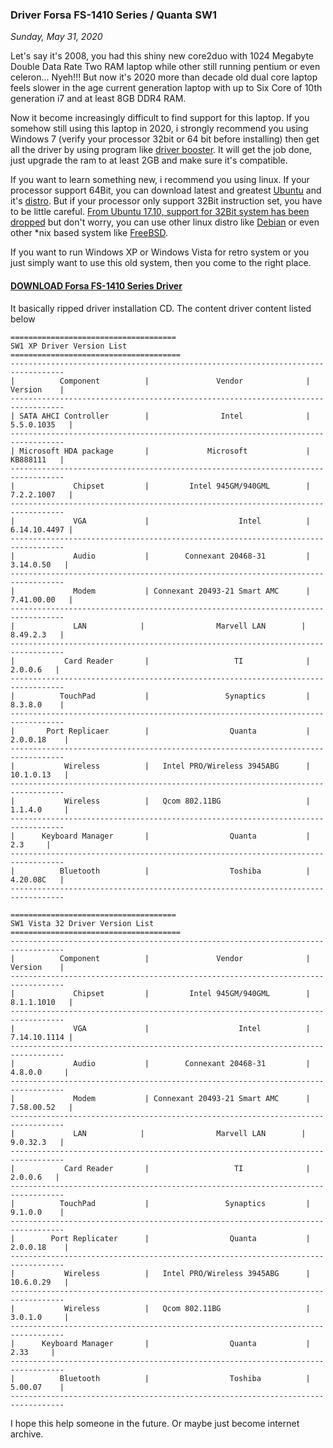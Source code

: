 ### **Driver Forsa FS-1410 Series / Quanta SW1**
_Sunday, May 31, 2020_

Let's say it's 2008, you had this shiny new core2duo with 1024 Megabyte Double Data Rate Two RAM laptop while other still running pentium or even celeron... Nyeh!!! But now it's 2020 more than decade old dual core laptop feels slower in the age current generation laptop with up to Six Core of 10th generation i7 and at least 8GB DDR4 RAM.

Now it become increasingly difficult to find support for this laptop. If you somehow still using this laptop in 2020, i strongly recommend you using Windows 7 (verify your processor 32bit or 64 bit before installing) then get all the driver by using program like [driver booster](https://www.iobit.com/en/driver-booster.php). It will get the job done, just upgrade the ram to at least 2GB and make sure it's compatible.

If you want to learn something new, i recommend you using linux. If your processor support 64Bit, you can download latest and greatest [Ubuntu](https://ubuntu.com/download) and it's [distro](https://ubuntu.com/download/flavours). But if your processor only support 32Bit instruction set, you have to be little careful. [From Ubuntu 17.10, support for 32Bit system has been dropped](https://www.omgubuntu.co.uk/2017/09/ubuntu-17-10-32-bit-builds-dropped) but don't worry, you can use other linux distro like [Debian](https://www.debian.org/) or even other *nix based system like [FreeBSD](https://www.freebsd.org/).

If you want to run Windows XP or Windows Vista for retro system or you just simply want to use this old system, then you come to the right place.

#### [DOWNLOAD Forsa FS-1410 Series Driver](https://archive.org/details/fs-1410-series)

It basically ripped driver installation CD. The content driver content listed below

```
=====================================
SW1 XP Driver Version List									
======================================
----------------------------------------------------------------------------------			
|          Component          |               Vendor	          |   Version    |	    	            
----------------------------------------------------------------------------------     
| SATA AHCI Controller        |                Intel              | 5.5.0.1035   |
----------------------------------------------------------------------------------  
| Microsoft HDA package       |             Microsoft             |   KB888111   |
----------------------------------------------------------------------------------   
|             Chipset         |         Intel 945GM/940GML        | 7.2.2.1007   |
----------------------------------------------------------------------------------   	    
|             VGA   	      |                    Intel	      | 6.14.10.4497 |  
----------------------------------------------------------------------------------     
|             Audio           |        Connexant 20468-31         |  3.14.0.50   |
----------------------------------------------------------------------------------   	    
|             Modem           | Connexant 20493-21 Smart AMC      | 7.41.00.00   |	    
----------------------------------------------------------------------------------   
|             LAN	         |                Marvell LAN        |   8.49.2.3   |
----------------------------------------------------------------------------------          
|           Card Reader       |                   TI	          |    2.0.0.6   |	
----------------------------------------------------------------------------------      
|          TouchPad           |                 Synaptics         |   8.3.8.0    |       
----------------------------------------------------------------------------------       
|       Port Replicaer        |                  Quanta           |  2.0.0.18    |
----------------------------------------------------------------------------------   	 
|           Wireless          |   Intel PRO/Wireless 3945ABG      |  10.1.0.13   |   
----------------------------------------------------------------------------------
|           Wireless          |   Qcom 802.11BG                   |  1.1.4.0     |   
----------------------------------------------------------------------------------       
|      Keyboard Manager       |                  Quanta           |      2.3     |   
----------------------------------------------------------------------------------        
|          Bluetooth          |                  Toshiba          |   4.20.08C   |   
---------------------------------------------------------------------------------- 

=====================================
SW1 Vista 32 Driver Version List									
======================================
----------------------------------------------------------------------------------			
|          Component          |               Vendor	          |   Version    |	    	            
----------------------------------------------------------------------------------      
|             Chipset         |         Intel 945GM/940GML        | 8.1.1.1010   |
----------------------------------------------------------------------------------   	    
|             VGA   	      |                    Intel	      | 7.14.10.1114 |  
----------------------------------------------------------------------------------     
|             Audio           |        Connexant 20468-31         |  4.8.0.0     |
----------------------------------------------------------------------------------   	    
|             Modem           | Connexant 20493-21 Smart AMC      | 7.58.00.52   |	    
----------------------------------------------------------------------------------   
|             LAN	         |                Marvell LAN        |   9.0.32.3   |
----------------------------------------------------------------------------------          
|           Card Reader       |                   TI	          |    2.0.0.6   |	
----------------------------------------------------------------------------------      
|          TouchPad           |                 Synaptics         |   9.1.0.0    |       
----------------------------------------------------------------------------------       
|        Port Replicater      |                  Quanta           |  2.0.0.18    |
----------------------------------------------------------------------------------   	 
|           Wireless          |   Intel PRO/Wireless 3945ABG      |  10.6.0.29   |   
----------------------------------------------------------------------------------    
|           Wireless          |   Qcom 802.11BG                   |  3.0.1.0     |   
----------------------------------------------------------------------------------    
|      Keyboard Manager       |                  Quanta           |     2.33     |   
----------------------------------------------------------------------------------        
|          Bluetooth          |                  Toshiba          |   5.00.07    |   
---------------------------------------------------------------------------------- 
```

I hope this help someone in the future. Or maybe just become internet archive.
